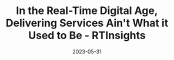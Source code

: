 ---
category:
- .nan
date: 2023-05-31
keyword_suggestion: ubuntu install docker
post_inspiration: https://www.rtinsights.com/in-the-real-time-digital-age-delivering-services-aint-what-it-used-to-be/
silot_terms: digital automation
title: In the Real-Time <b>Digital</b> Age, Delivering Services Ain't What it Used
  to Be - RTInsights
---
